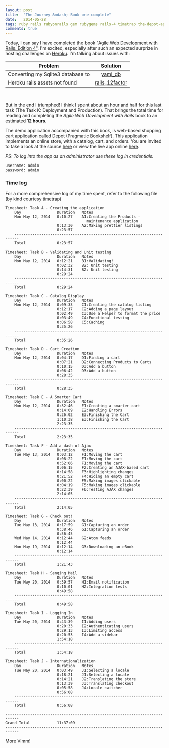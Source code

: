 ```yaml
---
layout: post
title:  "The Journey &mdash; Book one complete"
date:   2014-05-28
tags: ruby rails rubyonrails gem rubygems rails-4 timetrap the-depot-application
comments: true
---
```


Today, I can say I have completed the book ["Agile Web Development with Rails, Edition 4"](http://pragprog.com/book/rails4/agile-web-development-with-rails-4). I'm excited, especially after such an expected surprize in hosting challenges on [Heroku](https://www.heroku.com/home). I'm talking about issues with:

| Problem | Solution |
| ------------- |:-------------:|
|Converting my Sqlite3 database to |  [yaml_db](https://rubygems.org/gems/yaml_db) |
|Heroku rails assets not found | [rails_12factor](https://github.com/heroku/rails_12factor)|
<br />

But in the end I triumphed! I think I spent about an hour and half for this last task (The Task K: Deployment and Production). That brings the total time for reading and completing the _Agile Web Development with Rails_ book to an estimated __12 hours__.

The demo application accompanied with this book, is web-based shopping cart application called Depot (Pragmatic Bookshelf). This application implements an online store, with a catalog, cart, and orders. You are invited to take a look at the source [here](https://github.com/nadjetey/Depot) or view the live app online [here](http://depot-app-4696.herokuapp.com/).

_PS: To log into the app as an administrator use these log in credentials:_

```
username: admin
password: admin
```

### Time log
For a more comprehensive log of my time spent, refer to the following file (by kind courtesy [timetrap](http://rubygems.org/gems/timetrap))

```text
Timesheet: Task A - Creating the application
    Day                Duration   Notes
    Mon May 12, 2014   0:10:27    A1:Creating the Products -
                                    maintenance application
                       0:13:30    A2:Making prettier listings
                       0:23:57
    ------------------------------------------------------------------------
    Total              0:23:57

Timesheet: Task B - Validating and Unit testing
    Day                Duration   Notes
    Mon May 12, 2014   0:12:21    B1:Validating!
                       0:02:32    B2: Unit testing
                       0:14:31    B2: Unit testing
                       0:29:24
    ------------------------------------------------------------------------
    Total              0:29:24

Timesheet: Task C - Catalog Display
    Day                Duration   Notes
    Mon May 12, 2014   0:09:33    C1:Creating the catalog listing
                       0:12:17    C2:Adding a page layout
                       0:02:49    C3:Use a Helper to format the price
                       0:03:49    C4:Functional testing
                       0:06:58    C5:Caching
                       0:35:26
    ------------------------------------------------------------------------
    Total              0:35:26

Timesheet: Task D - Cart Creation
    Day                Duration   Notes
    Mon May 12, 2014   0:04:17    D1:Finding a cart
                       0:07:21    D2:Connecting Products to Carts
                       0:10:15    D3:Add a button
                       0:06:42    D3:Add a button
                       0:28:35
    ------------------------------------------------------------------------
    Total              0:28:35

Timesheet: Task E - A Smarter Cart
    Day                Duration   Notes
    Mon May 12, 2014   0:32:46    E1:Creating a smarter cart
                       0:14:09    E2:Handling Errors
                       0:26:02    E3:Finishing the Cart
                       1:10:38    E3:Finishing the Cart
                       2:23:35
    ------------------------------------------------------------------------
    Total              2:23:35

Timesheet: Task F - Add a dash of Ajax
    Day                Duration   Notes
    Tue May 13, 2014   0:03:12    F1:Moving the cart
                       0:08:22    F1:Moving the cart
                       0:52:06    F1:Moving the cart
                       0:06:15    F2:Creating an AJAX-based cart
                       0:14:58    F3:Highlighting changes
                       0:21:52    F4:Hiding an empty cart
                       0:00:22    F5:Making images clickable
                       0:04:19    F5:Making images clickable
                       0:22:39    F6:Testing AJAX changes
                       2:14:05
    ------------------------------------------------------------------------
    Total              2:14:05

Timesheet: Task G - Check out!
    Day                Duration   Notes
    Tue May 13, 2014   0:17:59    G1:Capturing an order
                       0:38:46    G1:Capturing an order
                       0:56:45
    Wed May 14, 2014   0:12:44    G2:Atom feeds
                       0:12:44
    Mon May 19, 2014   0:12:14    G3:Downloading an eBook
                       0:12:14
    ------------------------------------------------------------------------
    Total              1:21:43

Timesheet: Task H - Senging Mail
    Day                Duration   Notes
    Tue May 20, 2014   0:39:57    H1:Email notification
                       0:10:01    H2:Integration tests
                       0:49:58
    ------------------------------------------------------------------------
    Total              0:49:58

Timesheet: Task I - Logging In
    Day                Duration   Notes
    Tue May 20, 2014   0:43:39    I1:Adding users
                       0:20:33    I2:Authenticating users
                       0:29:13    I3:Limiting access
                       0:20:53    I4:Add a sidebar
                       1:54:18
    ------------------------------------------------------------------------
    Total              1:54:18

Timesheet: Task J - Internationalization
    Day                Duration   Notes
    Tue May 20, 2014   0:03:49    J1:Selecting a locale
                       0:18:21    J1:Selecting a locale
                       0:14:21    J2:Translating the store
                       0:13:39    J3:Translating checkout
                       0:05:58    J4:Locale switcher
                       0:56:08
    ------------------------------------------------------------------------
    Total              0:56:08

----------------------------------------------------------------------------
Grand Total            11:37:09
----------------------------------------------------------------------------
```

More Vimm!